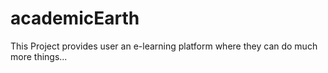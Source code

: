 # academicEarth
This Project provides user an e-learning platform where they can do much more things...
